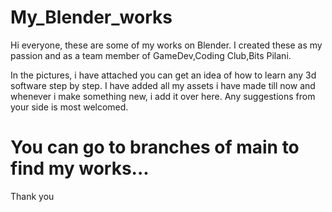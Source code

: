 # My_Blender_works
Hi everyone, these are some of my works on Blender. 
I created these as my passion and as a team member of GameDev,Coding Club,Bits Pilani.

In the pictures, i have attached you can get an idea of how to learn any 3d software step by step.
I have added all my assets i have made till now and whenever i make something new, i add it over here. 
Any suggestions from your side is most welcomed.

# You can go to branches of main to find my works...
Thank you

